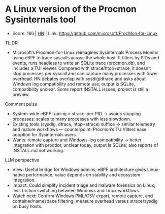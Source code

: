 # A Linux version of the Procmon Sysinternals tool

- Score: 166 | [HN](https://news.ycombinator.com/item?id=45087748) | Link: https://github.com/microsoft/ProcMon-for-Linux

TL;DR
- Microsoft’s Procmon-for-Linux reimagines Sysinternals Process Monitor using eBPF to trace syscalls across the whole host. It filters by PIDs and events, runs headless to write an SQLite trace (procmon.db), and includes a TUI viewer. Compared with strace/htop+strace, it doesn’t stop processes per syscall and can capture many processes with lower overhead. HN debates overlap with sysdig/dtrace and asks about Windows log compatibility and remote use; output is SQLite, compatibility unclear. Some report INSTALL issues; project is still a preview.

Comment pulse
- System-wide eBPF tracing > strace-per-PID → avoids stopping processes; scales to many processes with less slowdown.
- Existing tools (sysdig, dtrace, htop+strace) suffice → similar telemetry and mature workflows — counterpoint: Procmon’s TUI/filters ease adoption for Sysinternals users.
- Wants: remote capture and Windows-log compatibility → better integration with procdot; unclear today, output is SQLite; also reports of INSTALL.md not working.

LLM perspective
- View: Useful bridge for Windows admins; eBPF architecture gives Linux-native performance; value depends on stability and ecosystem integration.
- Impact: Could simplify incident triage and malware forensics on Linux; less friction switching between Windows and Linux workflows.
- Watch next: Confirm Windows PML/CSV export, remote capture, and container/namespace filtering; measure overhead versus strace/sysdig on busy hosts.
